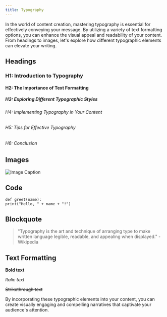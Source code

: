 ```yaml
---
title: Typography
---
```



In the world of content creation, mastering typography is essential for effectively conveying your message. By utilizing a variety of text formatting options, you can enhance the visual appeal and readability of your content. From headings to images, let's explore how different typographic elements can elevate your writing.

## Headings

### H1: Introduction to Typography

#### H2: The Importance of Text Formatting

##### H3: Exploring Different Typographic Styles

###### H4: Implementing Typography in Your Content

###### H5: Tips for Effective Typography

###### H6: Conclusion

## Images

![Image Caption](https://res.cloudinary.com/dsgszlxeu/image/upload/v1708235068/mrinalcs/rampurhat-factory-view-from-train_gdaypr.jpg)

## Code

```
def greet(name):
print("Hello, " + name + "!")
```


## Blockquote

> "Typography is the art and technique of arranging type to make written language legible, readable, and appealing when displayed." - Wikipedia

## Text Formatting

**Bold text**

*Italic text*

~~Strikethrough text~~

By incorporating these typographic elements into your content, you can create visually engaging and compelling narratives that captivate your audience's attention.
